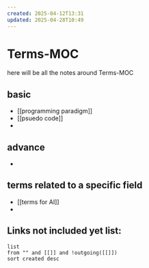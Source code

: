 ```yaml
---
created: 2025-04-12T13:31
updated: 2025-04-28T10:49
---
```


# Terms-MOC

here will be all the notes around Terms-MOC

## basic

- [[programming paradigm]]
- [[psuedo code]]
- 

## advance

- 


## terms related to a specific field

- [[terms for AI]]
- 



## **Links not included yet list:**
```dataview
list
from "" and [[]] and !outgoing([[]])
sort created desc
```


